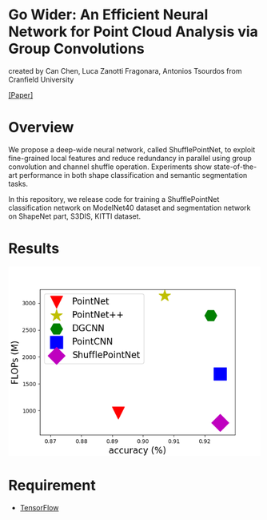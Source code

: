 # Go Wider: An Efficient Neural Network for Point Cloud Analysis via Group Convolutions
created by Can Chen, Luca Zanotti Fragonara, Antonios Tsourdos from Cranfield University

[[Paper]](https://arxiv.org/abs/1909.10431)

# Overview
We propose a deep-wide neural network, called ShufflePointNet, to exploit fine-grained local features and reduce redundancy in parallel using group convolution and channel shuffle operation. Experiments show state-of-the-art performance in both shape classification and semantic segmentation tasks.

In this repository, we release code for training a ShufflePointNet classification network on ModelNet40 dataset and segmentation network on ShapeNet part, S3DIS, KITTI dataset.

# Results
![alt text](https://github.com/FrankCAN/ShufflePointNet/blob/master/results/acc_flops.png)

# Requirement
* [TensorFlow](https://www.tensorflow.org/)

